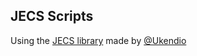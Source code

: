 ## JECS Scripts

Using the [JECS library](https://github.com/Ukendio/jecs) made by [@Ukendio](https://github.com/Ukendio)